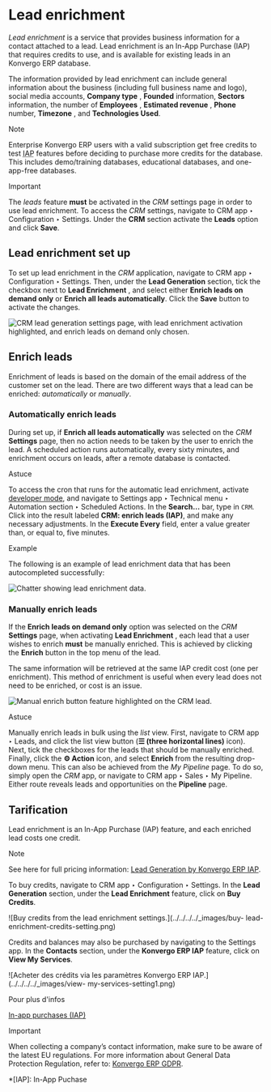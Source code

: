 # Lead enrichment

_Lead enrichment_ is a service that provides business information for a
contact attached to a lead. Lead enrichment is an In-App Purchase (IAP) that
requires credits to use, and is available for existing leads in an Konvergo ERP
database.

The information provided by lead enrichment can include general information
about the business (including full business name and logo), social media
accounts, **Company type** , **Founded** information, **Sectors** information,
the number of **Employees** , **Estimated revenue** , **Phone** number,
**Timezone** , and **Technologies Used**.

<div class="alert alert-primary">
<p class="alert-title">
Note</p><p>Enterprise Konvergo ERP users with a valid subscription get free credits to test <abbr title="In-App Purchase">IAP</abbr> features before deciding to purchase more credits for the database. This includes
demo/training databases, educational databases, and one-app-free databases.</p>
</div> <div class="alert alert-warning">
<p class="alert-title">
Important</p><p>The <em>leads</em> feature <b>must</b> be activated in the <em>CRM</em> settings page in order to use lead
enrichment. To access the <em>CRM</em> settings, navigate to CRM app ‣ Configuration
‣ Settings. Under the <b>CRM</b> section activate the <b>Leads</b> option and click
<b>Save</b>.</p>
</div>

## Lead enrichment set up

To set up lead enrichment in the _CRM_ application, navigate to CRM app ‣
Configuration ‣ Settings. Then, under the **Lead Generation** section, tick
the checkbox next to **Lead Enrichment** , and select either **Enrich leads on
demand only** or **Enrich all leads automatically**. Click the **Save** button
to activate the changes.

![CRM lead generation settings page, with lead enrichment activation
highlighted, and enrich leads on demand only
chosen.](../../../../_images/lead-enrichment-activate.png)

## Enrich leads

Enrichment of leads is based on the domain of the email address of the
customer set on the lead. There are two different ways that a lead can be
enriched: _automatically_ or _manually_.

### Automatically enrich leads

During set up, if **Enrich all leads automatically** was selected on the _CRM_
**Settings** page, then no action needs to be taken by the user to enrich the
lead. A scheduled action runs automatically, every sixty minutes, and
enrichment occurs on leads, after a remote database is contacted.

<div class="alert alert-info">
<p class="alert-title">
Astuce</p><p>To access the cron that runs for the automatic lead enrichment, activate <a href="../../../general/developer_mode#developer-mode"><span class="std std-ref">developer mode</span></a>, and navigate to Settings app ‣ Technical menu ‣ Automation
section ‣ Scheduled Actions. In the <b>Search…</b> bar, type in <code>CRM</code>. Click into the
result labeled <b>CRM: enrich leads (IAP)</b>, and make any necessary adjustments. In the
<b>Execute Every</b> field, enter a value greater than, or equal to, five minutes.</p>
</div> <div class="alert alert-success">
<p class="alert-title">
Example</p><p>The following is an example of lead enrichment data that has been autocompleted successfully:</p>
<img alt="Chatter showing lead enrichment data." class="align-center" src="../../../../_images/lead-enrichment-data.png"/>
</div>

### Manually enrich leads

If the **Enrich leads on demand only** option was selected on the _CRM_
**Settings** page, when activating **Lead Enrichment** , each lead that a user
wishes to enrich **must** be manually enriched. This is achieved by clicking
the **Enrich** button in the top menu of the lead.

The same information will be retrieved at the same IAP credit cost (one per
enrichment). This method of enrichment is useful when every lead does not need
to be enriched, or cost is an issue.

![Manual enrich button feature highlighted on the CRM
lead.](../../../../_images/manual-enrichment.png) <div class="alert alert-info">
<p class="alert-title">
Astuce</p><p>Manually enrich leads in bulk using the <em>list</em> view. First, navigate to CRM app
‣ Leads, and click the list view button (<b>☰ (three horizontal lines)</b> icon). Next,
tick the checkboxes for the leads that should be manually enriched. Finally, click the
<b>⚙️ Action</b> icon, and select <b>Enrich</b> from the resulting drop-down menu. This
can also be achieved from the <em>My Pipeline</em> page. To do so, simply open the <em>CRM</em> app, or
navigate to CRM app ‣ Sales ‣ My Pipeline. Either route reveals leads and
opportunities on the <b>Pipeline</b> page.</p>
</div>

## Tarification

Lead enrichment is an In-App Purchase (IAP) feature, and each enriched lead
costs one credit.

<div class="alert alert-primary">
<p class="alert-title">
Note</p><p>See here for full pricing information: <a href="https://iap.odoo.com/iap/in-app-services/273">Lead Generation by Konvergo ERP IAP</a>.</p>
</div>

To buy credits, navigate to CRM app ‣ Configuration ‣ Settings. In the **Lead
Generation** section, under the **Lead Enrichment** feature, click on **Buy
Credits**.

![Buy credits from the lead enrichment settings.](../../../../_images/buy-
lead-enrichment-credits-setting.png)

Credits and balances may also be purchased by navigating to the Settings app.
In the **Contacts** section, under the **Konvergo ERP IAP** feature, click on **View
My Services**.

![Acheter des crédits via les paramètres Konvergo ERP IAP.](../../../../_images/view-
my-services-setting1.png) <div class="alert alert-secondary">
<p class="alert-title">
Pour plus d'infos</p><p><a href="../../../essentials/in_app_purchase">In-app purchases (IAP)</a></p>
</div> <div class="alert alert-warning">
<p class="alert-title">
Important</p><p>When collecting a company’s contact information, make sure to be aware of the latest EU
regulations. For more information about General Data Protection Regulation, refer to: <a href="http://odoo.com/gdpr">Konvergo ERP GDPR</a>.</p>
</div>

  *[IAP]: In-App Puchase

